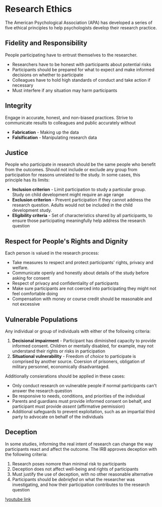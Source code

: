 # Research Ethics
The American Psychological Association (APA) has developed a series of five ethical principles to help psychologists develop their research practice.

## Fidelity and Responsibility
People participating have to entrust themselves to the researcher.
* Researchers have to be honest with participants about potential risks
* Participants should be prepared for what to expect and make informed decisions on whether to participate
* Colleagues have to hold high standards of conduct and take action if necessary
* Must interfere if any situation may harm participants

## Integrity
Engage in accurate, honest, and non-biased practices. Strive to communicate results to colleagues and public accurately without
* **Fabrication** - Making up the data
* **Falsification** - Manipulating research data

## Justice
People who participate in research should be the same people who benefit from the outcomes. Should not include or exclude any group from participation for reasons unrelated to the study. In some cases, this principle has its limits:
* **Inclusion criterion** - Limit participation to study a particular group. Study on child development might require an age range
* **Exclusion criterion** - Prevent participation if they cannot address the research question. Adults would not be included in the child development study.
* **Eligibility criteria** - Set of characteristics shared by all participants, to ensure those participating meaningfully help address the research question

## Respect for People's Rights and Dignity
Each person is valued in the research process:
* Take measures to respect and protect participants' rights, privacy and welfare.
* Communicate openly and honestly about details of the study before asking for consent
* Respect of privacy and confidentiality of participants
* Make sure participants are not coerced into participating they might not feel comfortable doing
* Compensation with money or course credit should be reasonable and not excessive

## Vulnerable Populations
Any individual or group of individuals with either of the following criteria:
1. **Decisional impairment** - Participant has diminished capacity to provide informed consent. Children or mentally disabled, for example, may not understand their rights or risks in participation
2. **Situational vulnerability** - Freedom of *choice* to participate is comprised by another source. Coersion of prisoners, obligation of military personnel, economically disadvantaged.

Additionally consierations should be applied in these cases:
* Only conduct research on vulnerable people if normal participants can't answer the research question
* Be responsive to needs, conditions, and priorities of the individual
* Parents and guardians must provide informed consent on behalf, and participant must provide *assent* (affirmative permission)
* Additional safeguards to prevent exploitation, such as an impartial third party to advocate on behalf of the individuals

## Deception
In some studies, informing the real intent of research can change the way participants react and affect the outcome. The IRB approves deception with the following criteria:
1. Research poses nomore than minimal risk to participants
2. Deception does not affect well-being and rights of participants
3. Must justify the use of deception, with no other reasonable alternative
4. Participants should be *debriefed* on what the researcher was investigating, and how their participation contributes to the research question

[!youtube link](https://youtu.be/Kzd6Ew3TraA)

